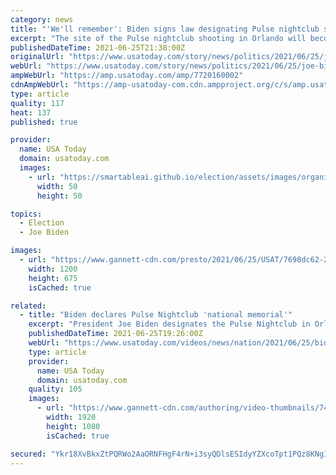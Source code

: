 ```yaml
---
category: news
title: "'We'll remember': Biden signs law designating Pulse nightclub site a national memorial"
excerpt: "The site of the Pulse nightclub shooting in Orlando will become a $45 million memorial with a reflecting pool, open-air museum and education center."
publishedDateTime: 2021-06-25T21:38:00Z
originalUrl: "https://www.usatoday.com/story/news/politics/2021/06/25/joe-biden-sign-law-making-pulse-nightclub-national-memorial/7720160002/"
webUrl: "https://www.usatoday.com/story/news/politics/2021/06/25/joe-biden-sign-law-making-pulse-nightclub-national-memorial/7720160002/"
ampWebUrl: "https://amp.usatoday.com/amp/7720160002"
cdnAmpWebUrl: "https://amp-usatoday-com.cdn.ampproject.org/c/s/amp.usatoday.com/amp/7720160002"
type: article
quality: 117
heat: 137
published: true

provider:
  name: USA Today
  domain: usatoday.com
  images:
    - url: "https://smartableai.github.io/election/assets/images/organizations/usatoday.com-50x50.jpg"
      width: 50
      height: 50

topics:
  - Election
  - Joe Biden

images:
  - url: "https://www.gannett-cdn.com/presto/2021/06/25/USAT/7698dc62-25ad-462a-989b-ad53e3d115e6-Biden-Pulse.jpg?auto=webp&crop=5846,3288,x0,y46&format=pjpg&width=1200"
    width: 1200
    height: 675
    isCached: true

related:
  - title: "Biden declares Pulse Nightclub 'national memorial'"
    excerpt: "President Joe Biden designates the Pulse Nightclub in Orlando, Florida, as a national memorial. A mass shooting at the club in 2016 left 49 people dead and 53 wounded in what was the deadliest attack on the LGBTQ community in U."
    publishedDateTime: 2021-06-25T19:26:00Z
    webUrl: "https://www.usatoday.com/videos/news/nation/2021/06/25/biden-declares-pulse-nightclub-national-memorial/5350268001/"
    type: article
    provider:
      name: USA Today
      domain: usatoday.com
    quality: 105
    images:
      - url: "https://www.gannett-cdn.com/authoring/video-thumbnails/74374d5f-3fac-41c5-bf9a-c1edae9f0e28_poster.jpg?quality=10"
        width: 1920
        height: 1080
        isCached: true

secured: "Ykr18XvBkxZtPQRWo2AaORNFHgF4rN+i3syQDlsESIdyYZXcoTpt1PQz8KNgIBkkP1eK242u4ok1Uahy3U4fEe0V40VTkPnwlRgLw/96Uj05m7zIAWTkzGFsenRLXt7Di1zGulysDF8JvjS7ngulq+6NIRARHxMNGNdZkHAPuiLdskW5+pwU9Ml/eZ8t3rGEav12pEE3ih+vBj+LtigwT6sG1CPWtKQnspnZq93l4Ys24kv1Y6BTqeJY7o5a3s23hi65R5mFPNr2PVFjbadBW0f95vWxM0JLr4wlDdG1cxm6SgNxiERwhBJkPJcUbW4SObtOZJhSXw4Q5KdNPy0mpRkd+awHBq6qnu52v1s7+cA=;do3F7925aKbd4dcC6LWzbQ=="
---
```


